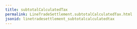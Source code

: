 ```yaml
---
title: subtotalCalculatedTax
permalink: LineTradeSettlement.subtotalCalculatedTax.html
jsonid: linetradesettlement_subtotalcalculatedtax
---
```

